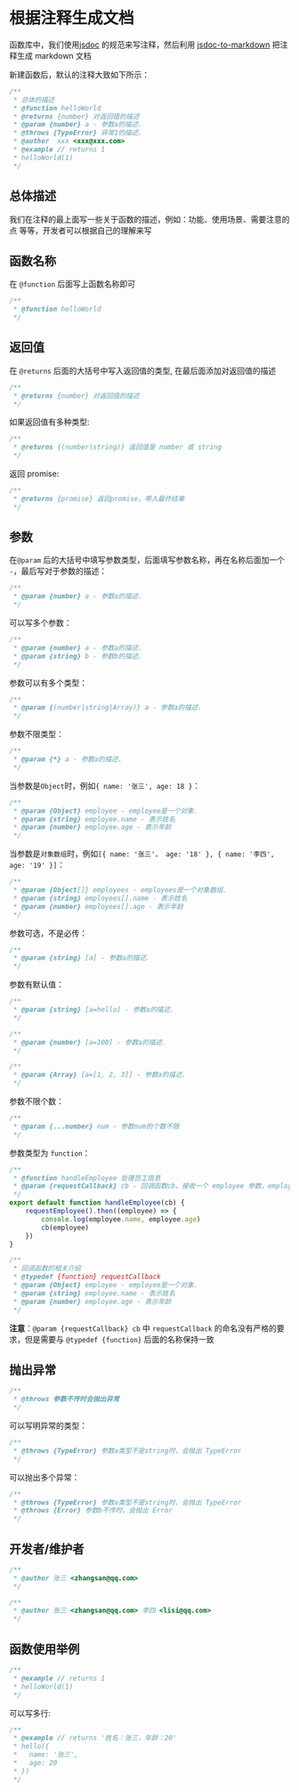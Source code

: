 # 根据注释生成文档

函数库中，我们使用[jsdoc](https://github.com/jsdoc/jsdoc) 的规范来写注释，然后利用 [jsdoc-to-markdown](https://github.com/jsdoc2md/jsdoc-to-markdown) 把注释生成 markdown 文档

新建函数后，默认的注释大致如下所示：

```js
/**
 * 总体的描述
 * @function helloWorld
 * @returns {number} 对返回值的描述
 * @param {number} a - 参数a的描述.
 * @throws {TypeError} 异常1的描述.
 * @author  xxx <xxx@xxx.com>
 * @example // returns 1
 * helloWorld(1)
 */
```

## 总体描述

我们在注释的最上面写一些关于函数的描述，例如：功能、使用场景、需要注意的点 等等，开发者可以根据自己的理解来写

## 函数名称

在 `@function` 后面写上函数名称即可

```js
/**
 * @function helloWorld
 */
```

## 返回值

在 `@returns` 后面的大括号中写入返回值的类型, 在最后面添加对返回值的描述

```js
/**
 * @returns {number} 对返回值的描述
 */
```

如果返回值有多种类型:

```js
/**
 * @returns {(number|string)} 返回值是 number 或 string
 */
```

返回 promise:

```js
/**
 * @returns {promise} 返回promise，带入最终结果
 */
```

## 参数

在`@param` 后的大括号中填写参数类型，后面填写参数名称，再在名称后面加一个 `-`，最后写对于参数的描述：

```js
/**
 * @param {number} a - 参数a的描述.
 */
```

可以写多个参数：

```js
/**
 * @param {number} a - 参数a的描述.
 * @param {string} b - 参数b的描述.
 */
```

参数可以有多个类型：

```js
/**
 * @param {(number|string|Array)} a - 参数a的描述.
 */
```

参数不限类型：

```js
/**
 * @param {*} a - 参数a的描述.
 */
```

当参数是`Object`时，例如`{ name: '张三', age: 18 }`：

```js
/**
 * @param {Object} employee - employee是一个对象.
 * @param {string} employee.name - 表示姓名
 * @param {number} employee.age - 表示年龄
 */
```

当参数是`对象数组`时，例如`[{ name: '张三'， age: '18' }, { name: '李四', age: '19' }]`：

```js
/**
 * @param {Object[]} employees - employees是一个对象数组.
 * @param {string} employees[].name - 表示姓名
 * @param {number} employees[].age - 表示年龄
 */
```

参数可选，不是必传：

```js
/**
 * @param {string} [a] - 参数a的描述.
 */
```

参数有默认值：

```js
/**
 * @param {string} [a=hello] - 参数a的描述.
 */

/**
 * @param {number} [a=100] - 参数a的描述.
 */

/**
 * @param {Array} [a=[1, 2, 3]] - 参数a的描述.
 */
```

参数不限个数：

```js
/**
 * @param {...number} num - 参数num的个数不限
 */
```

参数类型为 `function`：

```js
/**
 * @function handleEmployee 处理员工信息
 * @param {requestCallback} cb - 回调函数cb，接收一个 employee 参数，employee 为一个对象
 */
export default function handleEmployee(cb) {
    requestEmployee().then((employee) => {
        console.log(employee.name, employee.age)
        cb(employee)
    })
}

/**
 * 回调函数的相关介绍
 * @typedef {function} requestCallback
 * @param {Object} employee - employee是一个对象.
 * @param {string} employee.name - 表示姓名
 * @param {number} employee.age - 表示年龄
 */
```

**注意**：`@param {requestCallback} cb` 中 `requestCallback` 的命名没有严格的要求，但是需要与 `@typedef {function}` 后面的名称保持一致

## 抛出异常

```js
/**
 * @throws 参数不传时会抛出异常
 */
```

可以写明异常的类型：

```js
/**
 * @throws {TypeError} 参数a类型不是string时，会抛出 TypeError
 */
```

可以抛出多个异常：

```js
/**
 * @throws {TypeError} 参数a类型不是string时，会抛出 TypeError
 * @throws {Error} 参数b不传时，会抛出 Error
 */
```

## 开发者/维护者

```js
/**
 * @author 张三 <zhangsan@qq.com>
 */

/**
 * @author 张三 <zhangsan@qq.com> 李四 <lisi@qq.com>
 */
```

## 函数使用举例

```js
/**
 * @example // returns 1
 * helloWorld(1)
 */
```

可以写多行:

```js
/**
 * @example // returns '姓名：张三，年龄：20'
 * hello({
 *   name: '张三',
 *   age: 20
 * })
 */
```
